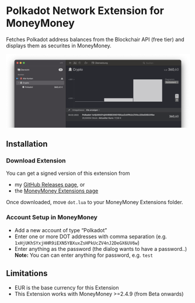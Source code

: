 # Polkadot Network Extension for MoneyMoney

Fetches Polkadot address balances from the Blockchair API (free tier) and displays them as securites in MoneyMoney.

![MoneyMoney screenshot with Polkadot Balance](screenshot.png)

## Installation

### Download Extension

You can get a signed version of this extension from

* my [GitHub Releases page](https://github.com/trummerfeld/polkadot-moneymoney-extension/releases), or
* the [MoneyMoney Extensions page](https://moneymoney-app.com/extensions/)

Once downloaded, move `dot.lua` to your MoneyMoney Extensions folder.

### Account Setup in MoneyMoney

* Add a new account of type “Polkadot”
* Enter one or more DOT addresses with comma separation (e.g. `1xHjUKhSYxjHHR9iEXN5YBXuxZsHPkUcZV4nJ2DeGX6UV6w`)
* Enter anything as the password (the dialog wants to have a password..)
**Note:** You can can enter anything for password, e.g. `test`

## Limitations

* EUR is the base currency for this Extension
* This Extension works with MoneyMoney >=2.4.9 (from Beta onwards)